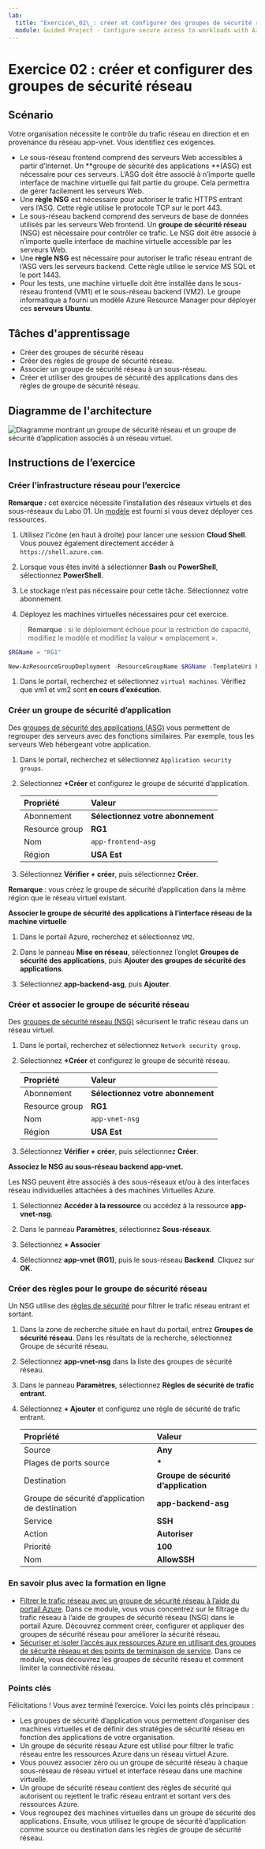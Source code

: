 ```yaml
---
lab:
  title: "Exercice\_02\_: créer et configurer des groupes de sécurité réseau"
  module: Guided Project - Configure secure access to workloads with Azure virtual networking services
---
```


# Exercice 02 : créer et configurer des groupes de sécurité réseau

## Scénario

Votre organisation nécessite le contrôle du trafic réseau en direction et en provenance du réseau app-vnet. Vous identifiez ces exigences.
+ Le sous-réseau frontend comprend des serveurs Web accessibles à partir d’Internet. Un **groupe de sécurité des applications **(ASG) est nécessaire pour ces serveurs. L’ASG doit être associé à n’importe quelle interface de machine virtuelle qui fait partie du groupe. Cela permettra de gérer facilement les serveurs Web. 
+ Une **règle NSG** est nécessaire pour autoriser le trafic HTTPS entrant vers l’ASG. Cette règle utilise le protocole TCP sur le port 443. 
+ Le sous-réseau backend comprend des serveurs de base de données utilisés par les serveurs Web frontend. Un **groupe de sécurité réseau** (NSG) est nécessaire pour contrôler ce trafic. Le NSG doit être associé à n’importe quelle interface de machine virtuelle accessible par les serveurs Web. 
+ Une **règle NSG** est nécessaire pour autoriser le trafic réseau entrant de l’ASG vers les serveurs backend.  Cette règle utilise le service MS SQL et le port 1443. 
+ Pour les tests, une machine virtuelle doit être installée dans le sous-réseau frontend (VM1) et le sous-réseau backend (VM2).  Le groupe informatique a fourni un modèle Azure Resource Manager pour déployer ces **serveurs Ubuntu**. 

## Tâches d'apprentissage

+ Créer des groupes de sécurité réseau
+ Créer des règles de groupe de sécurité réseau.
+ Associer un groupe de sécurité réseau à un sous-réseau.
+ Créer et utiliser des groupes de sécurité des applications dans des règles de groupe de sécurité réseau.

## Diagramme de l'architecture

![Diagramme montrant un groupe de sécurité réseau et un groupe de sécurité d’application associés à un réseau virtuel.](../Media/task-2.png)




## Instructions de l’exercice

### Créer l’infrastructure réseau pour l’exercice

**Remarque :** cet exercice nécessite l’installation des réseaux virtuels et des sous-réseaux du Labo 01. Un [modèle](https://github.com/MicrosoftLearning/Configure-secure-access-to-workloads-with-Azure-virtual-networking-services/blob/main/Allfiles/Labs/All-Labs/create-vnet-subnets-template.json) est fourni si vous devez déployer ces ressources.

1. Utilisez l’icône (en haut à droite) pour lancer une session **Cloud Shell**. Vous pouvez également directement accéder à `https://shell.azure.com`.

1. Lorsque vous êtes invité à sélectionner **Bash** ou **PowerShell**, sélectionnez **PowerShell**.

1. Le stockage n’est pas nécessaire pour cette tâche. Sélectionnez votre abonnement. 

1. Déployez les machines virtuelles nécessaires pour cet exercice.

>**Remarque** : si le déploiement échoue pour la restriction de capacité, modifiez le modèle et modifiez la valeur « emplacement ». 

   ```powershell
   $RGName = "RG1"
   
   New-AzResourceGroupDeployment -ResourceGroupName $RGName -TemplateUri https://raw.githubusercontent.com/MicrosoftLearning/Configure-secure-access-to-workloads-with-Azure-virtual-networking-services/main/Instructions/Labs/azuredeploy.json
   ```
  
1. Dans le portail, recherchez et sélectionnez `virtual machines`. Vérifiez que vm1 et vm2 sont **en cours d’exécution**.

### Créer un groupe de sécurité d’application

Des [groupes de sécurité des applications (ASG)](https://learn.microsoft.com/azure/virtual-network/application-security-groups) vous permettent de regrouper des serveurs avec des fonctions similaires. Par exemple, tous les serveurs Web hébergeant votre application. 

1. Dans le portail, recherchez et sélectionnez `Application security groups`.
   
1. Sélectionnez **+Créer** et configurez le groupe de sécurité d’application. 

    | Propriété       | Valeur                        |
    | :------------- | :--------------------------- |
    | Abonnement   | **Sélectionnez votre abonnement** |
    | Resource group | **RG1**                      |
    | Nom           | `app-frontend-asg`          |
    | Région         | **USA Est**                  |

1. Sélectionnez **Vérifier + créer**, puis sélectionnez **Créer**.

**Remarque** : vous créez le groupe de sécurité d’application dans la même région que le réseau virtuel existant.

**Associer le groupe de sécurité des applications à l’interface réseau de la machine virtuelle**

1. Dans le portail Azure, recherchez et sélectionnez `VM2`.

1. Dans le panneau **Mise en réseau**, sélectionnez l’onglet **Groupes de sécurité des applications**, puis **Ajouter des groupes de sécurité des applications**.

1. Sélectionnez **app-backend-asg**, puis **Ajouter**.
   
### Créer et associer le groupe de sécurité réseau

Des [groupes de sécurité réseau (NSG)](https://learn.microsoft.com/azure/virtual-network/network-security-groups-overview) sécurisent le trafic réseau dans un réseau virtuel. 

1. Dans le portail, recherchez et sélectionnez `Network security group`.

1. Sélectionnez **+Créer** et configurez le groupe de sécurité réseau. 

    | Propriété       | Valeur                        |
    | :------------- | :--------------------------- |
    | Abonnement   | **Sélectionnez votre abonnement** |
    | Resource group | **RG1**                      |
    | Nom           | `app-vnet-nsg`            |
    | Région         | **USA Est**                  |

1. Sélectionnez **Vérifier + créer**, puis sélectionnez **Créer**.

**Associez le NSG au sous-réseau backend app-vnet.**

Les NSG peuvent être associés à des sous-réseaux et/ou à des interfaces réseau individuelles attachées à des machines Virtuelles Azure. 

1. Sélectionnez **Accéder à la ressource** ou accédez à la ressource **app-vnet-nsg**.

1. Dans le panneau **Paramètres**, sélectionnez **Sous-réseaux**.

1. Sélectionnez **+ Associer**

1. Sélectionnez **app-vnet (RG1)**, puis le sous-réseau **Backend**. Cliquez sur **OK**.

### Créer des règles pour le groupe de sécurité réseau

Un NSG utilise des [règles de sécurité](https://learn.microsoft.com/azure/virtual-network/network-security-group-how-it-works) pour filtrer le trafic réseau entrant et sortant. 

1. Dans la zone de recherche située en haut du portail, entrez **Groupes de sécurité réseau**. Dans les résultats de la recherche, sélectionnez Groupe de sécurité réseau.

1. Sélectionnez **app-vnet-nsg** dans la liste des groupes de sécurité réseau.

1. Dans le panneau **Paramètres**, sélectionnez **Règles de sécurité de trafic entrant**.

1. Sélectionnez **+ Ajouter** et configurez une règle de sécurité de trafic entrant. 

    | Propriété                               | Valeur                          |
    | :------------------------------------- | :----------------------------- |
    | Source                                 | **Any**                        |
    | Plages de ports source                     | **\***                         |
    | Destination                            | **Groupe de sécurité d’application** |
    | Groupe de sécurité d’application de destination | **app-backend-asg**            |
    | Service                                | **SSH**                        |
    | Action                                 | **Autoriser**                      |
    | Priorité                               | **100**                        |
    | Nom                                   | **AllowSSH**                   |


### En savoir plus avec la formation en ligne

+ [Filtrer le trafic réseau avec un groupe de sécurité réseau à l’aide du portail Azure](https://learn.microsoft.com/training/modules/filter-network-traffic-network-security-group-using-azure-portal/). Dans ce module, vous vous concentrez sur le filtrage du trafic réseau à l’aide de groupes de sécurité réseau (NSG) dans le portail Azure. Découvrez comment créer, configurer et appliquer des groupes de sécurité réseau pour améliorer la sécurité réseau.
+ [Sécuriser et isoler l’accès aux ressources Azure en utilisant des groupes de sécurité réseau et des points de terminaison de service](https://learn.microsoft.com/training/modules/secure-and-isolate-with-nsg-and-service-endpoints/). Dans ce module, vous découvrez les groupes de sécurité réseau et comment limiter la connectivité réseau. 

### Points clés

Félicitations ! Vous avez terminé l’exercice. Voici les points clés principaux :

+ Les groupes de sécurité d’application vous permettent d’organiser des machines virtuelles et de définir des stratégies de sécurité réseau en fonction des applications de votre organisation.
+ Un groupe de sécurité réseau Azure est utilisé pour filtrer le trafic réseau entre les ressources Azure dans un réseau virtuel Azure.
+ Vous pouvez associer zéro ou un groupe de sécurité réseau à chaque sous-réseau de réseau virtuel et interface réseau dans une machine virtuelle. 
+ Un groupe de sécurité réseau contient des règles de sécurité qui autorisent ou rejettent le trafic réseau entrant et sortant vers des ressources Azure.
+ Vous regroupez des machines virtuelles dans un groupe de sécurité des applications. Ensuite, vous utilisez le groupe de sécurité d’application comme source ou destination dans les règles de groupe de sécurité réseau.



